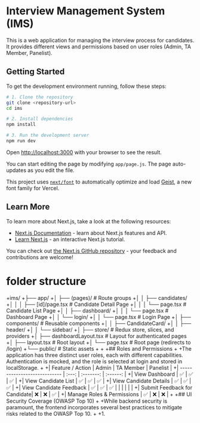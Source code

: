 # Interview Management System (IMS)

This is a web application for managing the interview process for candidates. It provides different views and permissions based on user roles (Admin, TA Member, Panelist).

## Getting Started

To get the development environment running, follow these steps:

```bash
# 1. Clone the repository
git clone <repository-url>
cd ims

# 2. Install dependencies
npm install

# 3. Run the development server
npm run dev
```

Open [http://localhost:3000](http://localhost:3000) with your browser to see the result.

You can start editing the page by modifying `app/page.js`. The page auto-updates as you edit the file.

This project uses [`next/font`](https://nextjs.org/docs/app/building-your-application/optimizing/fonts) to automatically optimize and load [Geist](https://vercel.com/font), a new font family for Vercel.

## Learn More

To learn more about Next.js, take a look at the following resources:

- [Next.js Documentation](https://nextjs.org/docs) - learn about Next.js features and API.
- [Learn Next.js](https://nextjs.org/learn) - an interactive Next.js tutorial.

You can check out [the Next.js GitHub repository](https://github.com/vercel/next.js) - your feedback and contributions are welcome!

# folder structure

+ims/ +├── app/ +│ ├── (pages)/ # Route groups +│ │ ├── candidates/ +│ │ │ ├── [id]/page.tsx # Candidate Detail Page +│ │ │ └── page.tsx # Candidate List Page +│ │ ├── dashboard/ +│ │ │ └── page.tsx # Dashboard Page +│ │ └── login/ +│ │ └── page.tsx # Login Page +│ ├── components/ # Reusable components +│ │ ├── CandidateCard/ +│ │ ├── header/ +│ │ └── sidebar/ +│ ├── store/ # Redux store, slices, and providers +│ ├── dashboardLayout.tsx # Layout for authenticated pages +│ ├── layout.tsx # Root layout +│ └── page.tsx # Root page (redirects to /login) +└── public/ # Static assets + + +## Roles and Permissions + +The application has three distinct user roles, each with different capabilities. Authentication is mocked, and the role is selected at login and stored in localStorage. + +| Feature / Action | Admin | TA Member | Panelist | +| ---------------------------- | :---: | :-------: | :------: | +| View Dashboard | ✅ | ✅ | ✅ | +| View Candidate List | ✅ | ✅ | ✅ | +| View Candidate Details | ✅ | ✅ | ✅ | +| View Candidate Feedback | ✅ | ✅ | ✅ | | | | | | +| Submit Feedback for Candidate| ❌ | ❌ | ✅ | +| Manage Roles & Permissions | ✅ | ❌ | ❌ | + +## UI Security Coverage (OWASP Top 10) + +While backend security is paramount, the frontend incorporates several best practices to mitigate risks related to the OWASP Top 10. + +1.

